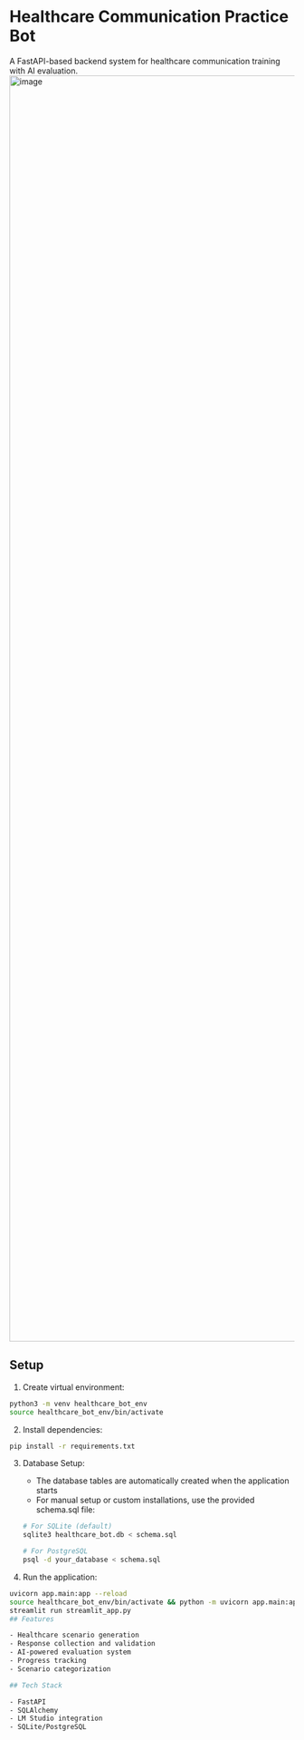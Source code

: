 # Healthcare Communication Practice Bot

A FastAPI-based backend system for healthcare communication training with AI evaluation.
<img width="3456" height="2234" alt="image" src="https://github.com/user-attachments/assets/5bb95310-7ce1-493a-9e3b-e549e113bc3f" />

## Setup

1. Create virtual environment:
```bash
python3 -m venv healthcare_bot_env
source healthcare_bot_env/bin/activate
```

2. Install dependencies:
```bash
pip install -r requirements.txt
```

3. Database Setup:
   - The database tables are automatically created when the application starts
   - For manual setup or custom installations, use the provided schema.sql file:
   ```bash
   # For SQLite (default)
   sqlite3 healthcare_bot.db < schema.sql
   
   # For PostgreSQL
   psql -d your_database < schema.sql
   ```

4. Run the application:
```bash
uvicorn app.main:app --reload
source healthcare_bot_env/bin/activate && python -m uvicorn app.main:app --host 127.0.0.1 --port 8000```
streamlit run streamlit_app.py
## Features

- Healthcare scenario generation
- Response collection and validation
- AI-powered evaluation system
- Progress tracking
- Scenario categorization

## Tech Stack

- FastAPI
- SQLAlchemy
- LM Studio integration
- SQLite/PostgreSQL
